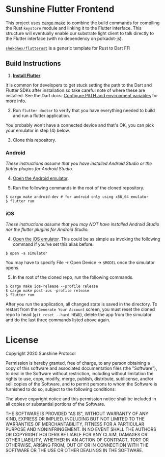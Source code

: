 # Sunshine Flutter Frontend

This project uses [cargo make](https://github.com/sagiegurari/cargo-make) to combine the build commands for compiling the Rust `keystore` module and linking it to the Flutter interface. This structure will eventually enable our substrate light client to talk directly to the Flutter interface (with no dependency on polkadot-js).

[`shekohex/flutterust`](https://github.com/shekohex/flutterust) is a generic template for Rust to Dart FFI

## Build Instructions

1. **[Install Flutter](https://flutter.dev/docs/get-started/install)**.

It is common for developers to get stuck setting the path to the Dart and Flutter SDKs after installation so take careful note of where these are installed. See the Dart docs: [Configure PATH and environment variables](https://dartcode.org/docs/configuring-path-and-environment-variables/) for more info.

2. Run `flutter doctor` to verify that you have everything needed to build and run a flutter application.

You probably won't have a connected device and that's OK, you can pick your emulator in step (4) below.

3. Clone this repository.

### Android

_These instructions assume that you have installed Android Studio or the flutter plugins for Android Studio._

4. [Open the Android emulator](https://developer.android.com/studio/run/emulator).

5. Run the following commands in the root of the cloned repository.

```
$ cargo make android-dev # for android only using x86_64 emulator
$ flutter run
```

### iOS

_These instructions assume that you may NOT have installed Android Studio nor the flutter plugins for Android Studio._

4. [Open the iOS emulator](https://stackoverflow.com/questions/10379622/how-to-run-iphone-emulator-without-starting-xcode). This could be as simple as invoking the following command if you've set this alias before.

```
$ open -a simulator
```

You may have to specify File -> Open Device -> `$MODEL` once the simulator opens.

5. In the root of the cloned repo, run the following commands.

```
$ cargo make ios-release --profile release
$ cargo make post-ios -profile release
$ flutter run
```

After you run the application, all changed state is saved in the directory. To restart from the `Generate Your Account` screen, you must reset the cloned repo to head (`git reset --hard HEAD`), delete the app from the simulator and do the last three commands listed above again.

# License

Copyright 2020 Sunshine Protocol

Permission is hereby granted, free of charge, to any person obtaining a copy of
this software and associated documentation files (the "Software"), to deal in
the Software without restriction, including without limitation the rights to
use, copy, modify, merge, publish, distribute, sublicense, and/or sell copies
of the Software, and to permit persons to whom the Software is furnished to do
so, subject to the following conditions:

The above copyright notice and this permission notice shall be included in all
copies or substantial portions of the Software.

THE SOFTWARE IS PROVIDED "AS IS", WITHOUT WARRANTY OF ANY KIND, EXPRESS OR
IMPLIED, INCLUDING BUT NOT LIMITED TO THE WARRANTIES OF MERCHANTABILITY,
FITNESS FOR A PARTICULAR PURPOSE AND NONINFRINGEMENT. IN NO EVENT SHALL THE
AUTHORS OR COPYRIGHT HOLDERS BE LIABLE FOR ANY CLAIM, DAMAGES OR OTHER
LIABILITY, WHETHER IN AN ACTION OF CONTRACT, TORT OR OTHERWISE, ARISING FROM,
OUT OF OR IN CONNECTION WITH THE SOFTWARE OR THE USE OR OTHER DEALINGS IN THE
SOFTWARE.
